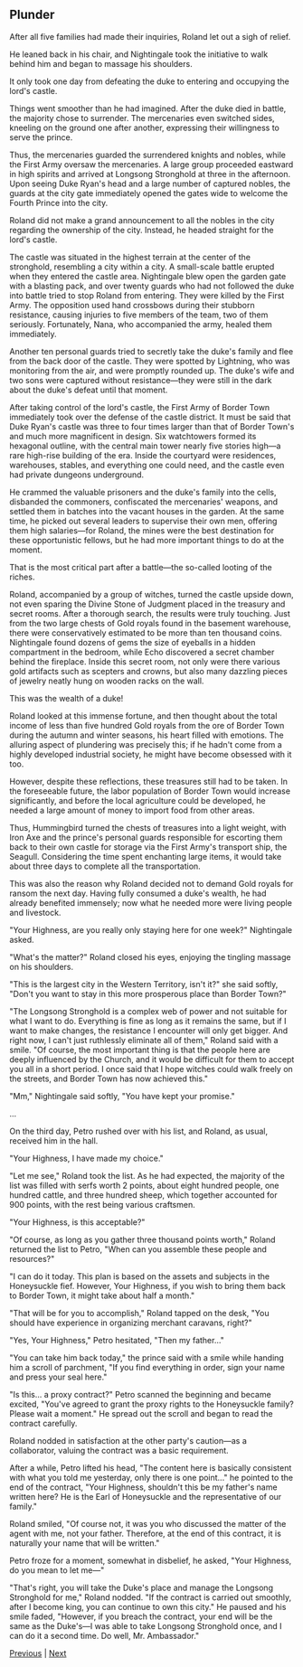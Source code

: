 ## Plunder
After all five families had made their inquiries, Roland let out a sigh of relief. 

He leaned back in his chair, and Nightingale took the initiative to walk behind him and began to massage his shoulders.

It only took one day from defeating the duke to entering and occupying the lord's castle.

Things went smoother than he had imagined. After the duke died in battle, the majority chose to surrender. The mercenaries even switched sides, kneeling on the ground one after another, expressing their willingness to serve the prince.

Thus, the mercenaries guarded the surrendered knights and nobles, while the First Army oversaw the mercenaries. A large group proceeded eastward in high spirits and arrived at Longsong Stronghold at three in the afternoon. Upon seeing Duke Ryan's head and a large number of captured nobles, the guards at the city gate immediately opened the gates wide to welcome the Fourth Prince into the city.

Roland did not make a grand announcement to all the nobles in the city regarding the ownership of the city. Instead, he headed straight for the lord's castle.

The castle was situated in the highest terrain at the center of the stronghold, resembling a city within a city. A small-scale battle erupted when they entered the castle area. Nightingale blew open the garden gate with a blasting pack, and over twenty guards who had not followed the duke into battle tried to stop Roland from entering. They were killed by the First Army. The opposition used hand crossbows during their stubborn resistance, causing injuries to five members of the team, two of them seriously. Fortunately, Nana, who accompanied the army, healed them immediately.

Another ten personal guards tried to secretly take the duke's family and flee from the back door of the castle. They were spotted by Lightning, who was monitoring from the air, and were promptly rounded up. The duke's wife and two sons were captured without resistance—they were still in the dark about the duke's defeat until that moment.



After taking control of the lord's castle, the First Army of Border Town immediately took over the defense of the castle district. It must be said that Duke Ryan's castle was three to four times larger than that of Border Town's and much more magnificent in design. Six watchtowers formed its hexagonal outline, with the central main tower nearly five stories high—a rare high-rise building of the era. Inside the courtyard were residences, warehouses, stables, and everything one could need, and the castle even had private dungeons underground.



He crammed the valuable prisoners and the duke's family into the cells, disbanded the commoners, confiscated the mercenaries' weapons, and settled them in batches into the vacant houses in the garden. At the same time, he picked out several leaders to supervise their own men, offering them high salaries—for Roland, the mines were the best destination for these opportunistic fellows, but he had more important things to do at the moment.



That is the most critical part after a battle—the so-called looting of the riches.



Roland, accompanied by a group of witches, turned the castle upside down, not even sparing the Divine Stone of Judgment placed in the treasury and secret rooms. After a thorough search, the results were truly touching. Just from the two large chests of Gold royals found in the basement warehouse, there were conservatively estimated to be more than ten thousand coins. Nightingale found dozens of gems the size of eyeballs in a hidden compartment in the bedroom, while Echo discovered a secret chamber behind the fireplace. Inside this secret room, not only were there various gold artifacts such as scepters and crowns, but also many dazzling pieces of jewelry neatly hung on wooden racks on the wall.



This was the wealth of a duke!



Roland looked at this immense fortune, and then thought about the total income of less than five hundred Gold royals from the ore of Border Town during the autumn and winter seasons, his heart filled with emotions. The alluring aspect of plundering was precisely this; if he hadn't come from a highly developed industrial society, he might have become obsessed with it too.



However, despite these reflections, these treasures still had to be taken. In the foreseeable future, the labor population of Border Town would increase significantly, and before the local agriculture could be developed, he needed a large amount of money to import food from other areas.



Thus, Hummingbird turned the chests of treasures into a light weight, with Iron Axe and the prince's personal guards responsible for escorting them back to their own castle for storage via the First Army's transport ship, the Seagull. Considering the time spent enchanting large items, it would take about three days to complete all the transportation.



This was also the reason why Roland decided not to demand Gold royals for ransom the next day. Having fully consumed a duke's wealth, he had already benefited immensely; now what he needed more were living people and livestock.



"Your Highness, are you really only staying here for one week?" Nightingale asked.

"What's the matter?" Roland closed his eyes, enjoying the tingling massage on his shoulders.

"This is the largest city in the Western Territory, isn't it?" she said softly, "Don't you want to stay in this more prosperous place than Border Town?"

"The Longsong Stronghold is a complex web of power and not suitable for what I want to do. Everything is fine as long as it remains the same, but if I want to make changes, the resistance I encounter will only get bigger. And right now, I can't just ruthlessly eliminate all of them," Roland said with a smile. "Of course, the most important thing is that the people here are deeply influenced by the Church, and it would be difficult for them to accept you all in a short period. I once said that I hope witches could walk freely on the streets, and Border Town has now achieved this."

"Mm," Nightingale said softly, "You have kept your promise."

...

On the third day, Petro rushed over with his list, and Roland, as usual, received him in the hall.

"Your Highness, I have made my choice."

"Let me see," Roland took the list. As he had expected, the majority of the list was filled with serfs worth 2 points, about eight hundred people, one hundred cattle, and three hundred sheep, which together accounted for 900 points, with the rest being various craftsmen.



"Your Highness, is this acceptable?"

"Of course, as long as you gather three thousand points worth," Roland returned the list to Petro, "When can you assemble these people and resources?"

"I can do it today. This plan is based on the assets and subjects in the Honeysuckle fief. However, Your Highness, if you wish to bring them back to Border Town, it might take about half a month."

"That will be for you to accomplish," Roland tapped on the desk, "You should have experience in organizing merchant caravans, right?"

"Yes, Your Highness," Petro hesitated, "Then my father..."

"You can take him back today," the prince said with a smile while handing him a scroll of parchment, "If you find everything in order, sign your name and press your seal here."

"Is this... a proxy contract?" Petro scanned the beginning and became excited, "You've agreed to grant the proxy rights to the Honeysuckle family? Please wait a moment." He spread out the scroll and began to read the contract carefully.

Roland nodded in satisfaction at the other party's caution—as a collaborator, valuing the contract was a basic requirement.

After a while, Petro lifted his head, "The content here is basically consistent with what you told me yesterday, only there is one point..." he pointed to the end of the contract, "Your Highness, shouldn't this be my father's name written here? He is the Earl of Honeysuckle and the representative of our family."



Roland smiled, "Of course not, it was you who discussed the matter of the agent with me, not your father. Therefore, at the end of this contract, it is naturally your name that will be written."



Petro froze for a moment, somewhat in disbelief, he asked, "Your Highness, do you mean to let me—"



"That's right, you will take the Duke's place and manage the Longsong Stronghold for me," Roland nodded. "If the contract is carried out smoothly, after I become king, you can continue to own this city." He paused and his smile faded, "However, if you breach the contract, your end will be the same as the Duke's—I was able to take Longsong Stronghold once, and I can do it a second time. Do well, Mr. Ambassador."





[Previous](CH0120.md) | [Next](CH0122.md)
